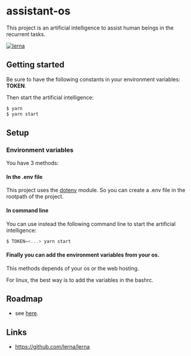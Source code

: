 # assistant-os

This project is an artificial intelligence to assist human beings in the recurrent tasks.

[![lerna](https://img.shields.io/badge/maintained%20with-lerna-cc00ff.svg)](https://lernajs.io/)

## Getting started

Be sure to have the following constants in your environment variables: **TOKEN**.

Then start the artificial intelligence:

```javascript
$ yarn
$ yarn start
```

## Setup

### Environment variables

You have 3 methods:

#### In the .env file

This project uses the [dotenv](https://github.com/motdotla/dotenv) module. So you can create a .env file in the rootpath of the project.

#### In command line

You can use instead the following command line to start the artificial intelligence:

```javascript
$ TOKEN=<...> yarn start
```

#### Finally you can add the environment variables from your os.

This methods depends of your os or the web hosting.

For linux, the best way is to add the variables in the bashrc.

## Roadmap

- see [here](https://github.com/orgs/assistant-os/projects/1).

## Links

- https://github.com/lerna/lerna

